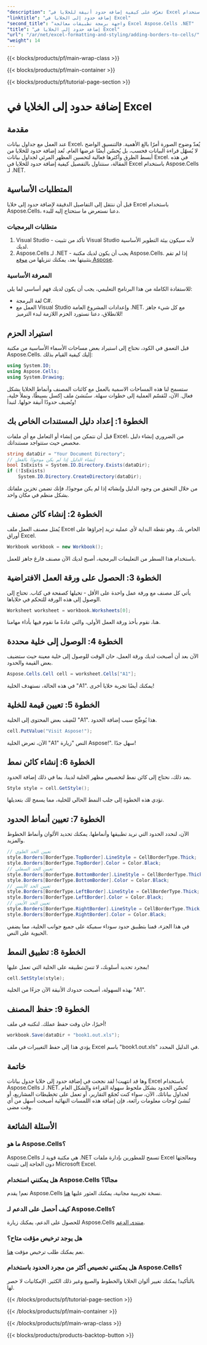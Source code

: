 ```yaml
---
"description": "تعرّف على كيفية إضافة حدود أنيقة للخلايا في Excel باستخدام Aspose.Cells لـ .NET. اتبع هذا الدليل خطوة بخطوة لإنشاء جداول بيانات واضحة وجذابة."
"linktitle": "إضافة حدود إلى الخلايا في Excel"
"second_title": "واجهة برمجة تطبيقات معالجة Excel Aspose.Cells .NET"
"title": "إضافة حدود إلى الخلايا في Excel"
"url": "/ar/net/excel-formatting-and-styling/adding-borders-to-cells/"
"weight": 14
---
```


{{< blocks/products/pf/main-wrap-class >}}

{{< blocks/products/pf/main-container >}}

{{< blocks/products/pf/tutorial-page-section >}}

# إضافة حدود إلى الخلايا في Excel

## مقدمة
عند العمل مع جداول بيانات Excel، يُعدّ وضوح الصورة أمرًا بالغ الأهمية. فالتنسيق الواضح لا يُسهّل قراءة البيانات فحسب، بل يُحسّن أيضًا عرضها العام. تُعد إضافة حدود للخلايا من أبسط الطرق وأكثرها فعالية لتحسين المظهر المرئي لجداول بيانات Excel. في هذه المقالة، سنتناول بالتفصيل كيفية إضافة حدود للخلايا في Excel باستخدام Aspose.Cells لـ .NET.
## المتطلبات الأساسية
قبل أن ننتقل إلى التفاصيل الدقيقة لإضافة حدود إلى خلايا Excel باستخدام Aspose.Cells، دعنا نستعرض ما ستحتاج إليه للبدء.
### متطلبات البرمجيات
1. Visual Studio - تأكد من تثبيت Visual Studio لأنه سيكون بيئة التطوير الأساسية لديك.
2. Aspose.Cells لـ .NET - يجب أن يكون لديك مكتبة Aspose.Cells. إذا لم تقم بتثبيتها بعد، يمكنك تنزيلها من [موقع Aspose](https://releases.aspose.com/cells/net/).
### المعرفة الأساسية
للاستفادة الكاملة من هذا البرنامج التعليمي، يجب أن يكون لديك فهم أساسي لما يلي:
- لغة البرمجة C#.
- العمل مع Visual Studio وإعدادات المشروع العامة .NET.
مع كل شيء جاهز للانطلاق، دعنا نستورد الحزم اللازمة لبدء الترميز!
## استيراد الحزم
قبل التعمق في الكود، نحتاج إلى استيراد بعض مساحات الأسماء الأساسية من مكتبة Aspose.Cells. إليك كيفية القيام بذلك:
```csharp
using System.IO;
using Aspose.Cells;
using System.Drawing;
```
ستسمح لنا هذه المساحات الاسمية بالعمل مع كائنات المصنف وأنماط الخلايا بشكل فعال. 
الآن، لنُقسّم العملية إلى خطوات سهلة. سنُنشئ ملف إكسل بسيطًا، ونملأ خلية، ونُضيف حدودًا أنيقة حولها. لنبدأ!
## الخطوة 1: إعداد دليل المستندات الخاص بك
قبل أن نتمكن من إنشاء أو التعامل مع أي ملفات Excel، من الضروري إنشاء دليل مخصص حيث ستتواجد مستنداتك. 
```csharp
string dataDir = "Your Document Directory";
// إنشاء الدليل إذا لم يكن موجودًا بالفعل
bool IsExists = System.IO.Directory.Exists(dataDir);
if (!IsExists)
    System.IO.Directory.CreateDirectory(dataDir);
```
من خلال التحقق من وجود الدليل وإنشائه إذا لم يكن موجودًا، فإنك تضمن تخزين ملفاتك بشكل منظم في مكان واحد.
## الخطوة 2: إنشاء كائن مصنف
يُمثل مصنف العمل ملف Excel الخاص بك. وهو نقطة البداية لأي عملية تريد إجراؤها على أوراق Excel.
```csharp
Workbook workbook = new Workbook();
```
باستخدام هذا السطر من التعليمات البرمجية، أصبح لديك الآن مصنف فارغ جاهز للعمل.
## الخطوة 3: الحصول على ورقة العمل الافتراضية
يأتي كل مصنف مع ورقة عمل واحدة على الأقل - تخيلها كصفحة في كتاب. تحتاج إلى الوصول إلى هذه الورقة للتحكم في خلاياها.
```csharp
Worksheet worksheet = workbook.Worksheets[0];
```
هنا، نقوم بأخذ ورقة العمل الأولى، والتي عادةً ما نقوم فيها بأداء مهامنا.
## الخطوة 4: الوصول إلى خلية محددة
الآن بعد أن أصبحت لديك ورقة العمل، حان الوقت للوصول إلى خلية معينة حيث ستضيف بعض القيمة والحدود.
```csharp
Aspose.Cells.Cell cell = worksheet.Cells["A1"];
```
في هذه الحالة، نستهدف الخلية "A1". يمكنك أيضًا تجربة خلايا أخرى!
## الخطوة 5: تعيين قيمة للخلية
لنُضِف بعض المحتوى إلى الخلية "A1". هذا يُوضِّح سبب إضافة الحدود.
```csharp
cell.PutValue("Visit Aspose!");
```
الآن، تعرض الخلية "A1" النص "زيارة Aspose!". سهل جدًا!
## الخطوة 6: إنشاء كائن نمط 
بعد ذلك، نحتاج إلى كائن نمط لتخصيص مظهر الخلية لدينا، بما في ذلك إضافة الحدود.
```csharp
Style style = cell.GetStyle();
```
تؤدي هذه الخطوة إلى جلب النمط الحالي للخلية، مما يسمح لك بتعديلها.
## الخطوة 7: تعيين أنماط الحدود
الآن، لنحدد الحدود التي نريد تطبيقها وأنماطها. يمكنك تحديد الألوان وأنماط الخطوط والمزيد.
```csharp
// تعيين الحد العلوي
style.Borders[BorderType.TopBorder].LineStyle = CellBorderType.Thick;
style.Borders[BorderType.TopBorder].Color = Color.Black;
// تعيين الحد السفلي
style.Borders[BorderType.BottomBorder].LineStyle = CellBorderType.Thick;
style.Borders[BorderType.BottomBorder].Color = Color.Black;
// تعيين الحد الأيسر
style.Borders[BorderType.LeftBorder].LineStyle = CellBorderType.Thick;
style.Borders[BorderType.LeftBorder].Color = Color.Black;
// تعيين الحد الأيمن
style.Borders[BorderType.RightBorder].LineStyle = CellBorderType.Thick;
style.Borders[BorderType.RightBorder].Color = Color.Black;
```
في هذا الجزء، قمنا بتطبيق حدود سوداء سميكة على جميع جوانب الخلية، مما يضفي الحيوية على النص.
## الخطوة 8: تطبيق النمط
بمجرد تحديد أسلوبك، لا تنسَ تطبيقه على الخلية التي تعمل عليها!
```csharp
cell.SetStyle(style);
```
بهذه السهولة، أصبحت حدودك الأنيقة الآن جزءًا من الخلية "A1".
## الخطوة 9: حفظ المصنف
أخيرًا، حان وقت حفظ عملك. لنكتبه في ملف!
```csharp
workbook.Save(dataDir + "book1.out.xls");
```
يؤدي هذا إلى حفظ التغييرات في ملف Excel باسم "book1.out.xls" في الدليل المحدد.
## خاتمة
وها قد انتهيت! لقد نجحت في إضافة حدود إلى خلايا جدول بيانات Excel باستخدام Aspose.Cells لـ .NET. تُحسّن الحدود بشكل ملحوظ سهولة القراءة والشكل العام لجداول بياناتك. الآن، سواء كنت تُجمّع التقارير، أو تعمل على تخطيطات المشاريع، أو تُنشئ لوحات معلومات رائعة، فإن إضافة هذه اللمسات النهائية أصبحت أسهل من أي وقت مضى.
## الأسئلة الشائعة
### ما هو Aspose.Cells؟
Aspose.Cells هي مكتبة قوية لـ .NET تسمح للمطورين بإدارة ملفات Excel ومعالجتها دون الحاجة إلى تثبيت Microsoft Excel.
### هل يمكنني استخدام Aspose.Cells مجانًا؟
نعم! يقدم Aspose.Cells نسخة تجريبية مجانية، يمكنك العثور عليها [هنا](https://releases.aspose.com/).
### كيف أحصل على الدعم لـ Aspose.Cells؟
للحصول على الدعم، يمكنك زيارة Aspose.Cells [منتدى الدعم](https://forum.aspose.com/c/cells/9).
### هل يوجد ترخيص مؤقت متاح؟
نعم يمكنك طلب ترخيص مؤقت [هنا](https://purchase.aspose.com/temporary-license/).
### هل يمكنني تخصيص أكثر من مجرد الحدود باستخدام Aspose.Cells؟
بالتأكيد! يمكنك تغيير ألوان الخلايا والخطوط والصيغ وغير ذلك الكثير. الإمكانيات لا حصر لها.

{{< /blocks/products/pf/tutorial-page-section >}}

{{< /blocks/products/pf/main-container >}}

{{< /blocks/products/pf/main-wrap-class >}}

{{< blocks/products/products-backtop-button >}}